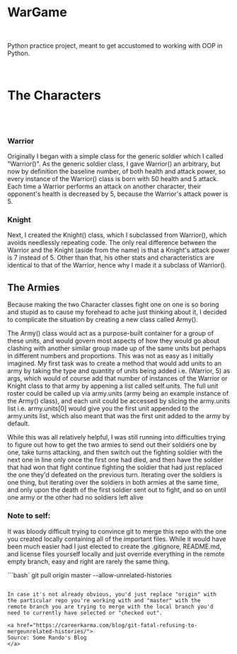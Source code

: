 # WarGame

<br>

Python practice project, meant to get accustomed to working with 
OOP in Python.

<br>

# The Characters

<br>
<br>


### Warrior

Originally I began with a simple class for the generic soldier
which I called "Warrior()". As the generic soldier class, I gave
Warrior() an arbitrary, but now by definition the baseline number,
of both health and attack power, so every instance of the Warrior()
class is born with 50 health and 5 attack. Each time a Warrior 
performs an attack on another character, their opponent's health is 
decreased by 5, because the Warrior's attack power is 5. 


### Knight

Next, I created the Knight() class, which I subclassed from 
Warrior(), which avoids needlessly repeating code. The only real 
difference between the Warrior and the Knight (aside from the name)
is that a Knight's attack power is 7 instead of 5. Other than that, 
his other stats and characteristics are identical to that of the 
Warrior, hence why I made it a subclass of Warrior().


## The Armies

Because making the two Character classes fight one on one is so 
boring and stupid as to cause my forehead to ache just thinking
about it, I decided to complicate the situation by creating a new
class called Army(). 

The Army() class would act as a purpose-built container for a group
of these units, and would govern most aspects of how they would go 
about clashing with another similar group made up of the same units
but perhaps in different numbers and proportions. This was not as
easy as I initially imagined. My first task was to create a method 
that would add units to an army by taking the type and quantity of
units being added i.e. (Warrior, 5) as args, which would of course
add that number of instances of the Warrior or Knight class to that
army by appening a list called self.units. The full unit roster
could be called up via army.units (army being an example instance 
of the Army() class), and each unit could be accessed by slicing
the army.units list i.e. army.units[0] would give you the first 
unit appended to the army.units list, which also meant that was 
the first unit added to the army by default. 

While this was all relatively helpful, I was still running into 
difficulties trying to figure out how to get the two armies to 
send out their soldiers one by one, take turns attacking, and then
switch out the fighting soldier with the next one in line only once
the first one had died, and then have the soldier that had won that
fight continue fighting the soldier that had just replaced the one
they'd defeated on the previous turn. Iterating over the soldiers 
is one thing, but iterating over the soldiers in both armies 
at the same time, and only upon the death of the first soldier sent
out to fight, and so on until one army or the other had no soldiers
left alive 


### Note to self:

It was bloody difficult trying to convince git to merge this repo
with the one you created locally containing all of the important
files. While it would have been much easier had I just elected
to create the .gitignore, README.md, and license files yourself 
locally and just override everything in the remote empty branch,
easy and right are rarely the same thing.

```bash`
git pull origin master --allow-unrelated-histories
```

In case it's not already obvious, you'd just replace "origin" with 
the particular repo you're working with and "master" with the 
remote branch you are trying to merge with the local branch you'd 
need to currently have selected or "checked out".

<a href="https://careerkarma.com/blog/git-fatal-refusing-to-mergeunrelated-histories/">
Source: Some Rando's Blog
</a>








